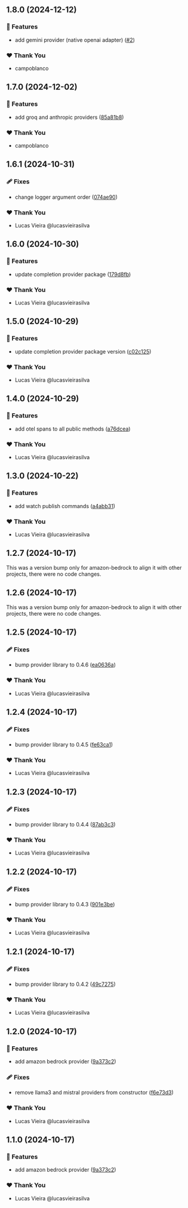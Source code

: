 ## 1.8.0 (2024-12-12)

### 🚀 Features

- add gemini provider (native openai adapter) ([#2](https://github.com/vm-x-ai/vm-x-ai-providers/pull/2))

### ❤️ Thank You

- campoblanco

## 1.7.0 (2024-12-02)

### 🚀 Features

- add groq and anthropic providers ([85a81b8](https://github.com/vm-x-ai/vm-x-ai-providers/commit/85a81b8))

### ❤️ Thank You

- campoblanco

## 1.6.1 (2024-10-31)

### 🩹 Fixes

- change logger argument order ([074ae90](https://github.com/vm-x-ai/vm-x-ai-providers/commit/074ae90))

### ❤️ Thank You

- Lucas Vieira @lucasvieirasilva

## 1.6.0 (2024-10-30)

### 🚀 Features

- update completion provider package ([179d8fb](https://github.com/vm-x-ai/vm-x-ai-providers/commit/179d8fb))

### ❤️ Thank You

- Lucas Vieira @lucasvieirasilva

## 1.5.0 (2024-10-29)

### 🚀 Features

- update completion provider package version ([c02c125](https://github.com/vm-x-ai/vm-x-ai-providers/commit/c02c125))

### ❤️ Thank You

- Lucas Vieira @lucasvieirasilva

## 1.4.0 (2024-10-29)

### 🚀 Features

- add otel spans to all public methods ([a76dcea](https://github.com/vm-x-ai/vm-x-ai-providers/commit/a76dcea))

### ❤️ Thank You

- Lucas Vieira @lucasvieirasilva

## 1.3.0 (2024-10-22)

### 🚀 Features

- add watch publish commands ([a4abb31](https://github.com/vm-x-ai/vm-x-ai-providers/commit/a4abb31))

### ❤️ Thank You

- Lucas Vieira @lucasvieirasilva

## 1.2.7 (2024-10-17)

This was a version bump only for amazon-bedrock to align it with other projects, there were no code changes.

## 1.2.6 (2024-10-17)

This was a version bump only for amazon-bedrock to align it with other projects, there were no code changes.

## 1.2.5 (2024-10-17)

### 🩹 Fixes

- bump provider library to 0.4.6 ([ea0636a](https://github.com/vm-x-ai/vm-x-ai-providers/commit/ea0636a))

### ❤️ Thank You

- Lucas Vieira @lucasvieirasilva

## 1.2.4 (2024-10-17)

### 🩹 Fixes

- bump provider library to 0.4.5 ([fe63ca1](https://github.com/vm-x-ai/vm-x-ai-providers/commit/fe63ca1))

### ❤️ Thank You

- Lucas Vieira @lucasvieirasilva

## 1.2.3 (2024-10-17)

### 🩹 Fixes

- bump provider library to 0.4.4 ([87ab3c3](https://github.com/vm-x-ai/vm-x-ai-providers/commit/87ab3c3))

### ❤️ Thank You

- Lucas Vieira @lucasvieirasilva

## 1.2.2 (2024-10-17)

### 🩹 Fixes

- bump provider library to 0.4.3 ([901e3be](https://github.com/vm-x-ai/vm-x-ai-providers/commit/901e3be))

### ❤️ Thank You

- Lucas Vieira @lucasvieirasilva

## 1.2.1 (2024-10-17)

### 🩹 Fixes

- bump provider library to 0.4.2 ([49c7275](https://github.com/vm-x-ai/vm-x-ai-providers/commit/49c7275))

### ❤️ Thank You

- Lucas Vieira @lucasvieirasilva

## 1.2.0 (2024-10-17)

### 🚀 Features

- add amazon bedrock provider ([9a373c2](https://github.com/vm-x-ai/vm-x-ai-providers/commit/9a373c2))

### 🩹 Fixes

- remove llama3 and mistral providers from constructor ([f6e73d3](https://github.com/vm-x-ai/vm-x-ai-providers/commit/f6e73d3))

### ❤️ Thank You

- Lucas Vieira @lucasvieirasilva

## 1.1.0 (2024-10-17)

### 🚀 Features

- add amazon bedrock provider ([9a373c2](https://github.com/vm-x-ai/vm-x-ai-providers/commit/9a373c2))

### ❤️ Thank You

- Lucas Vieira @lucasvieirasilva
